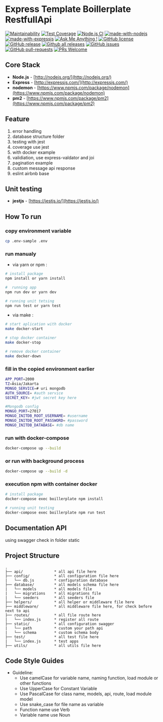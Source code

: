 # Express  Template Boillerplate RestfullApi
[![Maintainability](https://api.codeclimate.com/v1/badges/0dc437426c4b1f867461/maintainability)](https://codeclimate.com/github/firmanJS/express-template/maintainability)
[![Test Coverage](https://api.codeclimate.com/v1/badges/0dc437426c4b1f867461/test_coverage)](https://codeclimate.com/github/firmanJS/express-template/test_coverage)
[![Node.js CI](https://github.com/firmanJS/express-template/actions/workflows/node.js.yml/badge.svg)](https://github.com/firmanJS/express-template/actions/workflows/node.js.yml)
[![made-with-nodejs](https://img.shields.io/badge/Made%20with-Nodejs-1f425f.svg)](https://nodejs.org)
[![made-with-expressjs](https://img.shields.io/badge/Made%20with-Expressjs-1f425f.svg)](https://expressjs.com/)
[![Ask Me Anything !](https://img.shields.io/badge/Ask%20me-anything-1abc9c.svg)](https://github.com/firmanJS)
[![GitHub license](https://img.shields.io/github/license/Naereen/StrapDown.js.svg)](https://github.com/firmanJS/express-template/blob/master/LICENSE)
[![GitHub release](https://img.shields.io/github/release/firmanjs/express-template.svg)](https://github.com/firmanJS/express-template/releases)
[![Github all releases](https://img.shields.io/github/downloads/firmanjs/express-template/total.svg)](https://github.com/firmanJS/express-template/releases)
[![GitHub issues](https://img.shields.io/github/issues/firmanjs/express-template.svg)](https://github.com/firmanJS/express-template/issues/)
[![GitHub pull-requests](https://img.shields.io/github/issues-pr/firmanjs/express-template.svg)](https://github.com/firmanJS/express-template/pulls/)
[![PRs Welcome](https://img.shields.io/badge/PRs-welcome-brightgreen.svg?style=flat-square)](http://makeapullrequest.com)

## Core Stack
- **Node.js** - [http://nodejs.org/](http://nodejs.org/)
- **Express** - [http://expressjs.com/](http://expressjs.com/)
- **nodemon** - [https://www.npmjs.com/package/nodemon](https://www.npmjs.com/package/nodemon)
- **pm2** - [https://www.npmjs.com/package/pm2](https://www.npmjs.com/package/pm2)

## Feature
1. error handling
1. database structure folder
1. testing with jest
1. coverage use jest
1. with docker example
1. validiation, use express-valdator and joi
1. pagination example
1. custom message api response
1. eslint airbnb base

## Unit testing
- **jestjs** - [https://jestjs.io/](https://jestjs.io/)

## How To run

### copy environment variable

```sh
cp .env-sample .env
```

### run manualy

* via yarn or npm :

```sh
# install package
npm install or yarn install

#  running app
npm run dev or yarn dev

# running unit tetsing
npm run test or yarn test
```

* via make :

```sh
# start aplication with docker
make docker-start 

# stop docker container
make docker-stop 

# remove docker container
make docker-down 
```

### fill in the copied environment earlier

```sh
APP_PORT=2000
TZ=Asia/Jakarta
MONGO_SERVICE=# uri mongodb
AUTH_SOURCE= #auth service
SECRET_KEY= #jwt secret key here

#Mongodb config
MONGO_PORT=27017
MONGO_INITDB_ROOT_USERNAME= #username
MONGO_INITDB_ROOT_PASSWORD= #password
MONGO_INITDB_DATABASE= #db name
```

### run with docker-compose

```sh
docker-compose up --build
```

### or run with background process

```sh
docker-compose up --build -d
```
### execution npm with container docker
```sh
# install package
docker-compose exec boillerplate npm install

# running unit testing
docker-compose exec boillerplate npm run test
```

## Documentation API 
using swagger check in folder static

## Project Structure
```
.
├── api/              * all api file here
├── config/           * all configuration file here
|   └── db.js         * configuration database
├── database/         * all models schema file here
|   └── models        * all models file
|   └── migrations    * all migrations file
|   └── seeders       * all seeders file
├── helpers/          * all helper or middleware file here
├── middleware/       * all middleware file here, for check before next to api
├── routes/           * all file route here
|   └── index.js      * register all route
├── static/           * all configuration swagger
|   └── path          * custom your path api
|   └── schema        * custom schema body
├── test/             * all test file here
|   └── index.js      * test apps
├── utils/            * all utils file here

```

## Code Style Guides
* Guideline:
  * Use camelCase for variable name, naming function, load module or other functions
  * Use UpperCase for Constant Variable
  * Use PascalCase for class name, models, api, route, load module model
  * Use snake_case for file name as variable
  * Function name use Verb
  * Variable name use Noun
